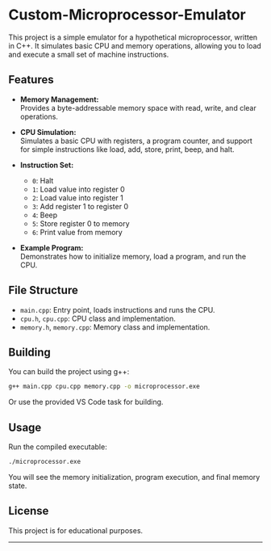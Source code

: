 # Custom-Microprocessor-Emulator

This project is a simple emulator for a hypothetical microprocessor, written in C++. It simulates basic CPU and memory operations, allowing you to load and execute a small set of machine instructions.

## Features

- **Memory Management:**  
  Provides a byte-addressable memory space with read, write, and clear operations.

- **CPU Simulation:**  
  Simulates a basic CPU with registers, a program counter, and support for simple instructions like load, add, store, print, beep, and halt.

- **Instruction Set:**  
  - `0`: Halt  
  - `1`: Load value into register 0  
  - `2`: Load value into register 1  
  - `3`: Add register 1 to register 0  
  - `4`: Beep  
  - `5`: Store register 0 to memory  
  - `6`: Print value from memory

- **Example Program:**  
  Demonstrates how to initialize memory, load a program, and run the CPU.

## File Structure

- `main.cpp`: Entry point, loads instructions and runs the CPU.
- `cpu.h`, `cpu.cpp`: CPU class and implementation.
- `memory.h`, `memory.cpp`: Memory class and implementation.

## Building

You can build the project using g++:

```sh
g++ main.cpp cpu.cpp memory.cpp -o microprocessor.exe
```

Or use the provided VS Code task for building.

## Usage

Run the compiled executable:

```sh
./microprocessor.exe
```

You will see the memory initialization, program execution, and final memory state.

## License

This project is for educational purposes.

---

